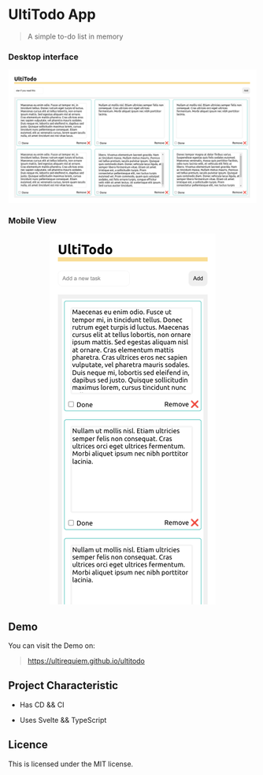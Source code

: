 # UltiTodo App

> A simple to-do list in memory

### Desktop interface

![Desktop Screenshot](./screenshots/v0.1.0_desktop.png)

### Mobile View

<div align="center">
  <img src="./screenshots/v0.1.0_mobile.png" />
</div>

## Demo

You can visit the Demo on:

> https://ultirequiem.github.io/ultitodo

## Project Characteristic

- Has CD && CI

- Uses Svelte && TypeScript

## Licence

This is licensed under the MIT license.
